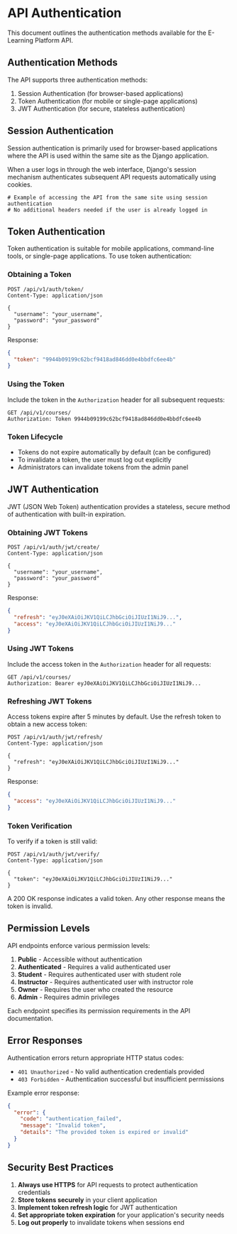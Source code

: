 # API Authentication

This document outlines the authentication methods available for the E-Learning Platform API.

## Authentication Methods

The API supports three authentication methods:

1. Session Authentication (for browser-based applications)
2. Token Authentication (for mobile or single-page applications)
3. JWT Authentication (for secure, stateless authentication)

## Session Authentication

Session authentication is primarily used for browser-based applications where the API is used within the same site as the Django application.

When a user logs in through the web interface, Django's session mechanism authenticates subsequent API requests automatically using cookies.

```
# Example of accessing the API from the same site using session authentication
# No additional headers needed if the user is already logged in
```

## Token Authentication

Token authentication is suitable for mobile applications, command-line tools, or single-page applications. To use token authentication:

### Obtaining a Token

```
POST /api/v1/auth/token/
Content-Type: application/json

{
  "username": "your_username",
  "password": "your_password"
}
```

Response:

```json
{
  "token": "9944b09199c62bcf9418ad846dd0e4bbdfc6ee4b"
}
```

### Using the Token

Include the token in the `Authorization` header for all subsequent requests:

```
GET /api/v1/courses/
Authorization: Token 9944b09199c62bcf9418ad846dd0e4bbdfc6ee4b
```

### Token Lifecycle

- Tokens do not expire automatically by default (can be configured)
- To invalidate a token, the user must log out explicitly
- Administrators can invalidate tokens from the admin panel

## JWT Authentication

JWT (JSON Web Token) authentication provides a stateless, secure method of authentication with built-in expiration.

### Obtaining JWT Tokens

```
POST /api/v1/auth/jwt/create/
Content-Type: application/json

{
  "username": "your_username",
  "password": "your_password"
}
```

Response:

```json
{
  "refresh": "eyJ0eXAiOiJKV1QiLCJhbGciOiJIUzI1NiJ9...",
  "access": "eyJ0eXAiOiJKV1QiLCJhbGciOiJIUzI1NiJ9..."
}
```

### Using JWT Tokens

Include the access token in the `Authorization` header for all requests:

```
GET /api/v1/courses/
Authorization: Bearer eyJ0eXAiOiJKV1QiLCJhbGciOiJIUzI1NiJ9...
```

### Refreshing JWT Tokens

Access tokens expire after 5 minutes by default. Use the refresh token to obtain a new access token:

```
POST /api/v1/auth/jwt/refresh/
Content-Type: application/json

{
  "refresh": "eyJ0eXAiOiJKV1QiLCJhbGciOiJIUzI1NiJ9..."
}
```

Response:

```json
{
  "access": "eyJ0eXAiOiJKV1QiLCJhbGciOiJIUzI1NiJ9..."
}
```

### Token Verification

To verify if a token is still valid:

```
POST /api/v1/auth/jwt/verify/
Content-Type: application/json

{
  "token": "eyJ0eXAiOiJKV1QiLCJhbGciOiJIUzI1NiJ9..."
}
```

A 200 OK response indicates a valid token. Any other response means the token is invalid.

## Permission Levels

API endpoints enforce various permission levels:

1. **Public** - Accessible without authentication
2. **Authenticated** - Requires a valid authenticated user
3. **Student** - Requires authenticated user with student role
4. **Instructor** - Requires authenticated user with instructor role
5. **Owner** - Requires the user who created the resource
6. **Admin** - Requires admin privileges

Each endpoint specifies its permission requirements in the API documentation.

## Error Responses

Authentication errors return appropriate HTTP status codes:

- `401 Unauthorized` - No valid authentication credentials provided
- `403 Forbidden` - Authentication successful but insufficient permissions

Example error response:

```json
{
  "error": {
    "code": "authentication_failed",
    "message": "Invalid token",
    "details": "The provided token is expired or invalid"
  }
}
```

## Security Best Practices

1. **Always use HTTPS** for API requests to protect authentication credentials
2. **Store tokens securely** in your client application
3. **Implement token refresh logic** for JWT authentication
4. **Set appropriate token expiration** for your application's security needs
5. **Log out properly** to invalidate tokens when sessions end
